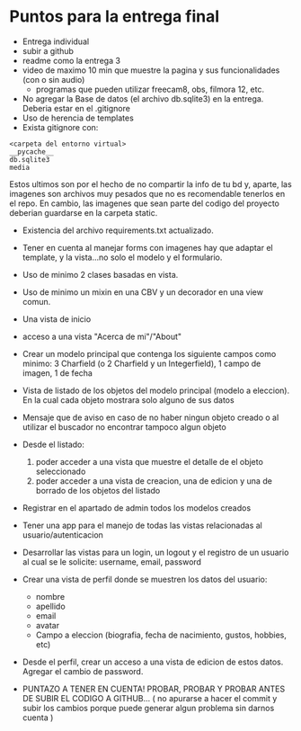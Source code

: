 # Puntos para la entrega final

- Entrega individual
- subir a github
- readme como la entrega 3
- video de maximo 10 min que muestre la pagina y sus funcionalidades (con o sin audio)
  - programas que pueden utilizar freecam8, obs, filmora 12, etc.
- No agregar la Base de datos (el archivo db.sqlite3) en la entrega. Deberia estar en el .gitignore
- Uso de herencia de templates
- Exista gitignore con:
```
<carpeta del entorno virtual>
__pycache__
db.sqlite3
media
```

Estos ultimos son por el hecho de no compartir la info de tu bd y, aparte, las imagenes son archivos muy pesados que no es recomendable tenerlos en el repo. En cambio, las imagenes que sean parte del codigo del proyecto deberian guardarse en la carpeta static.

- Existencia del archivo requirements.txt actualizado.
- Tener en cuenta al manejar forms con imagenes hay que adaptar el template, y la vista...no solo el modelo y el formulario.
- Uso de minimo 2 clases basadas en vista.
- Uso de minimo un mixin en una CBV y un decorador en una view comun.
- Una vista de inicio
- acceso a una vista "Acerca de mi"/"About"
- Crear un modelo principal que contenga los siguiente campos como minimo: 3 Charfield  (o 2 Charfield y un Integerfield), 1 campo de imagen, 1 de fecha
- Vista de listado de los objetos del modelo principal (modelo a eleccion). En la cual cada objeto mostrara solo alguno de sus datos
- Mensaje que de aviso en caso de no haber ningun objeto creado o al utilizar el buscador no encontrar tampoco algun objeto
- Desde el listado:
    1. poder acceder a una vista que muestre el detalle de el objeto seleccionado
    2. poder acceder a una vista de creacion, una de edicion y una de borrado de los objetos del listado
- Registrar en el apartado de admin todos los modelos creados
- Tener una app para el manejo de todas las vistas relacionadas al usuario/autenticacion
- Desarrollar las vistas para un login, un logout y el registro de un usuario al cual se le solicite: username, email, password
- Crear una vista de perfil donde se muestren los datos del usuario:
  - nombre
  - apellido
  - email
  - avatar
  - Campo a eleccion (biografia, fecha de nacimiento, gustos, hobbies, etc)
- Desde el perfil, crear un acceso a una vista de edicion de estos datos. Agregar el cambio de password.

- PUNTAZO A TENER EN CUENTA! PROBAR, PROBAR Y PROBAR ANTES DE
SUBIR EL CODIGO A GITHUB... ( no apurarse a hacer el commit y subir los
cambios porque puede generar algun problema sin darnos cuenta )